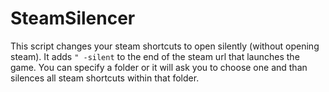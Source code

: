 # SteamSilencer
This script changes your steam shortcuts to open silently (without opening steam). It adds `" -silent` to the end of the steam url that launches the game. You can specify a folder or it will ask you to choose one and than silences all steam shortcuts within that folder.

